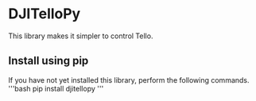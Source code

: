 # DJITelloPy
This library makes it simpler to control Tello.
## Install using pip
If you have not yet installed this library, perform the following commands.
'''bash
pip install djitellopy
'''
